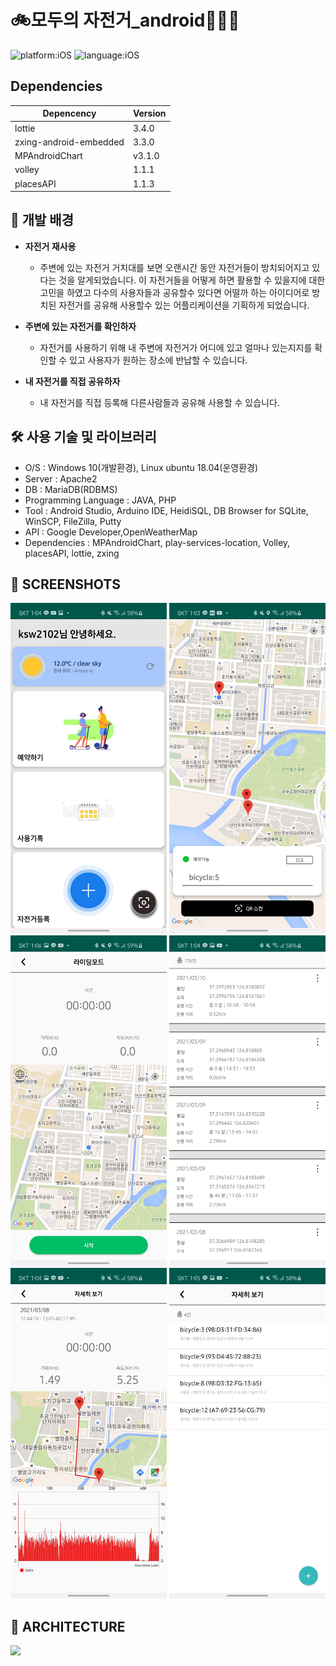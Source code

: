 # 🚲모두의 자전거_android🚵🏼‍♀️

![platform:iOS](https://img.shields.io/badge/Platform-android-blue) ![language:iOS](https://img.shields.io/badge/Language-java-yellow)

## Dependencies

| Depencency | Version |
| ---------- | ------- |
| lottie | 3.4.0   |
| zxing-android-embedded  | 3.3.0  |
| MPAndroidChart    | v3.1.0   |
| volley | 1.1.1 |
| placesAPI | 1.1.3 |   
  
  
## 📖 개발 배경
* **자전거 재사용**
  * 주변에 있는 자전거 거치대를 보면 오랜시간 동안 자전거들이 방치되어지고 있다는 것을 알게되었습니다. 이 자전거들을 어떻게 하면 활용할 수 있을지에 대한 고민을 하였고 다수의 사용자들과 공유할수 있다면 어떨까 하는 아이디어로 방치된 자전거를 공유해 사용할수 있는 어플리케이션을 기획하게 되었습니다. 
  
* **주변에 있는 자전거를 확인하자**
  * 자전거를 사용하기 위해 내 주변에 자전거가 어디에 있고 얼마나 있는지지를 확인할 수 있고 사용자가 원하는 장소에 반납할 수 있습니다. 
* **내 자전거를 직접 공유하자**
  * 내 자전거를 직접 등록해 다른사람들과 공유해 사용할 수 있습니다. 
  


## 🛠️ 사용 기술 및 라이브러리

- O/S : Windows 10(개발환경), Linux ubuntu 18.04(운영환경)
- Server : Apache2
- DB : MariaDB(RDBMS)
- Programming Language : JAVA, PHP
- Tool : Android Studio, Arduino IDE, HeidiSQL, DB Browser for SQLite, WinSCP, FileZilla, Putty
- API : Google Developer,OpenWeatherMap
- Dependencies : MPAndroidChart, play-services-location, Volley, placesAPI, lottie, zxing
  


## 📸 SCREENSHOTS
<img width="250" src="/img/img1.jpg"/> <img width="250" src="/img/img3.jpg"/> <img width="250" src="/img/img2.jpg"/>
<img width="250" src="/img/img4.jpg"/> <img width="250" src="/img/img5.jpg"/> <img width="250" src="/img/img6.jpg"/>


## 📐 ARCHITECTURE
<img src="/img/img10.jpg"/>

